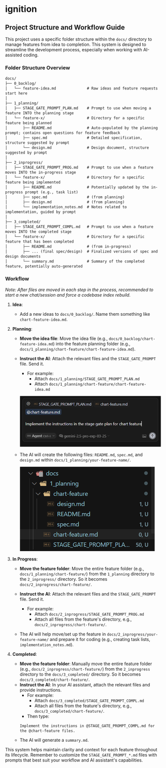 # ignition

## Project Structure and Workflow Guide

This project uses a specific folder structure within the `docs/` directory to manage features from idea to completion. This system is designed to streamline the development process, especially when working with AI-assisted coding.

### Folder Structure Overview

```
docs/
├── 0_backlog/
│   └── feature-idea.md              # Raw ideas and feature requests start here
│
├── 1_planning/
│   ├── STAGE_GATE_PROMPT_PLAN.md    # Prompt to use when moving a feature INTO the planning stage
│   └── feature-x/                   # Directory for a specific feature being planned
│       ├── README.md                # Auto-populated by the planning prompt; contains open questions for feature feedback
│       ├── spec.md                  # Detailed specification, structure suggested by prompt
│       └── design.md                # Design document, structure suggested by prompt
│
├── 2_inprogress/
│   ├── STAGE_GATE_PROMPT_PROG.md    # Prompt to use when a feature moves INTO the in-progress stage
│   └── feature-x/                   # Directory for a specific feature being implemented
│       ├── README.md                # Potentially updated by the in-progress prompt (e.g., task list)
│       ├── spec.md                  # (from planning)
│       ├── design.md                # (from planning)
│       └── implementation_notes.md  # Notes related to implementation, guided by prompt
│
├── 3_completed/
│   ├── STAGE_GATE_PROMPT_COMPL.md   # Prompt to use when a feature moves INTO the completed stage
│   └── feature-x/                   # Directory for a specific feature that has been completed
│       ├── README.md                # (from in-progress)
│       ├── ... (final spec/design)  # Finalized versions of spec and design documents
│       └── summary.md               # Summary of the completed feature, potentially auto-generated
```

### Workflow

_Note: After files are moved in each step in the process, recommended to start a new chat/session and force a codebase index rebuild._

1.  **Idea**:

    - Add a new ideas to `docs/0_backlog/`. Name them something like `chart-feature-idea.md`.

2.  **Planning**:

    - **Move the idea file**: Move the idea file (e.g., `docs/0_backlog/chart-feature-idea.md`) into the feature planning folder (e.g., `docs/1_planning/chart-feature/chart-feature-idea.md`).
    - **Instruct the AI**: Attach the relevant files and the `STAGE_GATE_PROMPT` file. Send it.

      - For example:
        - Attach `docs/1_planning/STAGE_GATE_PROMPT_PLAN.md`
        - Attach `docs/1_planning/chart-feature/chart-feature-idea.md`

      ![alt text](plan.png)

    - The AI will create the following files: `README.md`, `spec.md`, and `design.md` within `docs/1_planning/your-feature-name/`.

      ![alt text](plan_after.png)

3.  **In Progress**:

    - **Move the feature folder**: Move the entire feature folder (e.g., `docs/1_planning/chart-feature/`) from the `1_planning` directory to the `2_inprogress/` directory. So it becomes `docs/2_inprogress/chart-feature/`.
    - **Instruct the AI**: Attach the relevant files and the `STAGE_GATE_PROMPT` file. Send it.

      - For example:
        - Attach `docs/2_inprogress/STAGE_GATE_PROMPT_PROG.md`
        - Attach all files from the feature's directory, e.g., `docs/2_inprogress/chart-feature/`.

    - The AI will help move/set up the feature in `docs/2_inprogress/your-feature-name/` and prepare it for coding (e.g., creating task lists, `implementation_notes.md`).

4.  **Completed**:
    - **Move the feature folder**: Manually move the entire feature folder (e.g., `docs/2_inprogress/chart-feature/`) from the `2_inprogress` directory to the `docs/3_completed/` directory. So it becomes `docs/3_completed/chart-feature/`.
    - **Instruct the AI**: In your AI assistant, attach the relevant files and provide instructions.
      - For example:
        - Attach `docs/3_completed/STAGE_GATE_PROMPT_COMPL.md`
        - Attach all files from the feature's directory, e.g., `docs/3_completed/chart-feature/`.
      - Then type:
      ```
      Implement the instructions in @STAGE_GATE_PROMPT_COMPL.md for the @chart-feature files.
      ```
    - The AI will generate a `summary.md`.

This system helps maintain clarity and context for each feature throughout its lifecycle. Remember to customize the `STAGE_GATE_PROMPT_*.md` files with prompts that best suit your workflow and AI assistant's capabilities.
